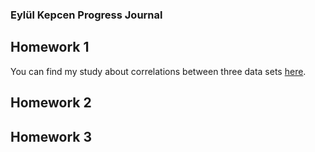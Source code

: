 ### Eylül Kepcen Progress Journal

## Homework 1
You can find my study about correlations between three data sets [here](gh-pages/Homework1.html).

## Homework 2
## Homework 3
